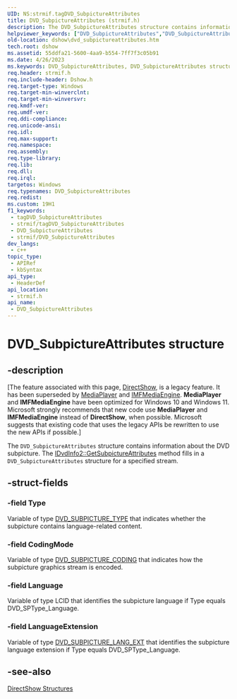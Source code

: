 ```yaml
---
UID: NS:strmif.tagDVD_SubpictureAttributes
title: DVD_SubpictureAttributes (strmif.h)
description: The DVD_SubpictureAttributes structure contains information about the DVD subpicture. The IDvdInfo2::GetSubpictureAttributes method fills in a DVD_SubpictureAttributes structure for a specified stream.
helpviewer_keywords: ["DVD_SubpictureAttributes","DVD_SubpictureAttributes structure [DirectShow]","DVD_SubpictureAttributesStructure","dshow.dvd_subpictureattributes","strmif/DVD_SubpictureAttributes"]
old-location: dshow\dvd_subpictureattributes.htm
tech.root: dshow
ms.assetid: 55ddfa21-5600-4aa9-b554-7ff7f3c05b91
ms.date: 4/26/2023
ms.keywords: DVD_SubpictureAttributes, DVD_SubpictureAttributes structure [DirectShow], DVD_SubpictureAttributesStructure, dshow.dvd_subpictureattributes, strmif/DVD_SubpictureAttributes
req.header: strmif.h
req.include-header: Dshow.h
req.target-type: Windows
req.target-min-winverclnt: 
req.target-min-winversvr: 
req.kmdf-ver: 
req.umdf-ver: 
req.ddi-compliance: 
req.unicode-ansi: 
req.idl: 
req.max-support: 
req.namespace: 
req.assembly: 
req.type-library: 
req.lib: 
req.dll: 
req.irql: 
targetos: Windows
req.typenames: DVD_SubpictureAttributes
req.redist: 
ms.custom: 19H1
f1_keywords:
 - tagDVD_SubpictureAttributes
 - strmif/tagDVD_SubpictureAttributes
 - DVD_SubpictureAttributes
 - strmif/DVD_SubpictureAttributes
dev_langs:
 - c++
topic_type:
 - APIRef
 - kbSyntax
api_type:
 - HeaderDef
api_location:
 - strmif.h
api_name:
 - DVD_SubpictureAttributes
---
```


# DVD_SubpictureAttributes structure


## -description

\[The feature associated with this page, [DirectShow](/windows/win32/directshow/directshow), is a legacy feature. It has been superseded by [MediaPlayer](/uwp/api/Windows.Media.Playback.MediaPlayer) and [IMFMediaEngine](/windows/win32/api/mfmediaengine/nn-mfmediaengine-imfmediaengine). **MediaPlayer** and **IMFMediaEngine** have been optimized for Windows 10 and Windows 11. Microsoft strongly recommends that new code use **MediaPlayer** and **IMFMediaEngine** instead of **DirectShow**, when possible. Microsoft suggests that existing code that uses the legacy APIs be rewritten to use the new APIs if possible.\]

The <code>DVD_SubpictureAttributes</code> structure contains information about the DVD subpicture. The <a href="/windows/desktop/api/strmif/nf-strmif-idvdinfo2-getsubpictureattributes">IDvdInfo2::GetSubpictureAttributes</a> method fills in a <code>DVD_SubpictureAttributes</code> structure for a specified stream.

## -struct-fields

### -field Type

Variable of type [DVD_SUBPICTURE_TYPE](/windows/desktop/api/strmif/ne-strmif-dvd_subpicture_type) that indicates whether the subpicture contains language-related content.

### -field CodingMode

Variable of type [DVD_SUBPICTURE_CODING](/windows/desktop/api/strmif/ne-strmif-dvd_subpicture_coding) that indicates how the subpicture graphics stream is encoded.

### -field Language

Variable of type LCID that identifies the subpicture language if Type equals DVD_SPType_Language.

### -field LanguageExtension

Variable of type [DVD_SUBPICTURE_LANG_EXT](/windows/desktop/api/strmif/ne-strmif-dvd_subpicture_lang_ext) that identifies the subpicture language extension if Type equals DVD_SPType_Language.

## -see-also

<a href="/windows/desktop/DirectShow/directshow-structures">DirectShow Structures</a>